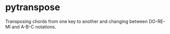 pytranspose 
==========

<!-- [![Build Status](https://github.com/bfrangi/transposer/workflows/CI/badge.svg)](https://github.com/bfrangi/transposer/actions?query=workflow%3ACI) -->

Transposing chords from one key to another and changing between DO-RE-MI and A-B-C notations.